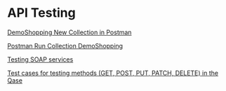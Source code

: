 # API Testing

[DemoShopping New Collection in Postman](https://www.postman.com/lorru/workspace/demoshopping-basic/collection/27212347-ec774300-2689-4f48-b964-c1ce4653c007?action=share&creator=27212347)

[Postman Run Collection DemoShopping]( https://github.com/LRafaL/API/blob/main/DemoShopping.postman_test_run.json) 

[Testing SOAP services](https://github.com/LRafaL/API/blob/main/SOAP-%20Country%20Info%20Service.postman_collection.json)

[Test cases for testing methods (GET, POST, PUT, PATCH, DELETE) in the Qase](https://github.com/LRafaL/API/blob/main/Test%20cases%20for%20testing%20methods%20(GET%2C%20POST%2C%20PUT%2C%20PATCH%2C%20DELETE)%20in%20the%20Qase.pdf)
